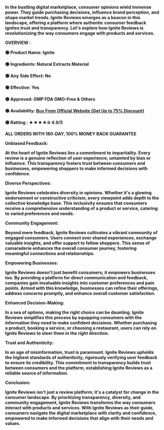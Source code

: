 <b>In the bustling digital marketplace, consumer opinions wield immense power. They guide purchasing decisions, influence brand perception, and shape market trends. Ignite Reviews emerges as a beacon in this landscape, offering a platform where authentic consumer feedback ignites trust and transparency. Let's explore how Ignite Reviews is revolutionizing the way consumers engage with products and services.</b>

<b>OVERVIEW :</b>

<b>🟢 Product Name: Ignite</b>

<b>🟢 Ingredients: Natural Extracts Material</b>

<b>🟢 Any Side Effect: No</b>

<b>🟢 Effective: Yes</b>

<b>🟢 Approved: GMP FDA GMO-Free &amp; Others</b>

<b>🟢 Availability: </b><a href="https://t.ly/M9K0M"><b>Buy From Official Website (Get Up to 75% Discount)</b></a>

<b>🟢 Ratting : ★★★★✰ 4.9/5</b>

<b>ALL ORDERS WITH 180‑DAY, 100% MONEY BACK GUARANTEE</b>

<b>Unbiased Feedback:</b>

<b>At the heart of Ignite Reviews lies a commitment to impartiality. Every review is a genuine reflection of user experience, untainted by bias or influence. This transparency fosters trust between consumers and businesses, empowering shoppers to make informed decisions with confidence.</b>

<b>Diverse Perspectives:</b>

<b>Ignite Reviews celebrates diversity in opinions. Whether it's a glowing endorsement or constructive criticism, every viewpoint adds depth to the collective knowledge base. This inclusivity ensures that consumers receive a comprehensive understanding of a product or service, catering to varied preferences and needs.</b>

<b>Community Engagement:</b>

<b>Beyond mere feedback, Ignite Reviews cultivates a vibrant community of engaged consumers. Users connect over shared experiences, exchange valuable insights, and offer support to fellow shoppers. This sense of camaraderie enhances the overall consumer journey, fostering meaningful connections and relationships.</b>

<b>Empowering Businesses:</b>

<b>Ignite Reviews doesn't just benefit consumers; it empowers businesses too. By providing a platform for direct communication and feedback, companies gain invaluable insights into customer preferences and pain points. Armed with this knowledge, businesses can refine their offerings, address concerns promptly, and enhance overall customer satisfaction.</b>

<b>Enhanced Decision-Making:</b>

<b>In a sea of options, making the right choice can be daunting. Ignite Reviews simplifies this process by equipping consumers with the information they need to make confident decisions. Whether purchasing a product, booking a service, or choosing a restaurant, users can rely on Ignite Reviews to steer them in the right direction.</b>

<b>Trust and Authenticity:</b>

<b>In an age of misinformation, trust is paramount. Ignite Reviews upholds the highest standards of authenticity, rigorously verifying user feedback to ensure its credibility. This commitment to transparency builds trust between consumers and the platform, establishing Ignite Reviews as a reliable source of information.</b>

<b>Conclusion:</b>

<b>Ignite Reviews isn't just a review platform; it's a catalyst for change in the consumer landscape. By prioritizing transparency, diversity, and community engagement, Ignite Reviews transforms the way consumers interact with products and services. With Ignite Reviews as their guide, consumers navigate the digital marketplace with clarity and confidence, empowered to make informed decisions that align with their needs and values.</b>

&nbsp;
